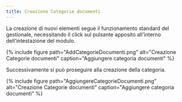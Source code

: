 ```yaml
---
title: Creazione Categorie documenti
---
```


La creazione di nuovi elementi segue il funzionamento standard del gestionale, necessitando il click sul pulsante apposito all'interno dell'intestazione del modulo.

{% include figure path="AddCategorieDocumenti.png" alt="Creazione Categorie documenti" caption="Aggiungere categoria documenti" %}

Successivamente si può proseguire alla creazione della categoria.

{% include figure path="AggiungereCategorieDocumenti.png" alt="Creazione Categorie documenti" caption="Aggiungere categoria documenti" %}

